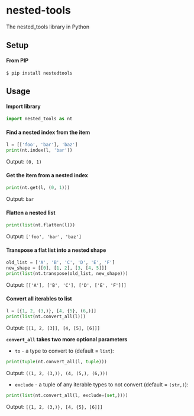 # nested-tools
The nested_tools library in Python


## Setup

#### From PIP

```
$ pip install nestedtools
```

## Usage

#### Import library

```python
import nested_tools as nt
```

#### Find a nested index from the item

```python
l = [['foo', 'bar'], 'baz']
print(nt.index(l, 'bar'))
```

Output: `(0, 1)`

#### Get the item from a nested index

```python
print(nt.get(l, (0, 1)))
```

Output: `bar`

#### Flatten a nested list

```python
print(list(nt.flatten(l)))
```

Output: `['foo', 'bar', 'baz']`

#### Transpose a flat list into a nested shape

```python
old_list = ['A', 'B', 'C', 'D', 'E', 'F']
new_shape = [[0], [1, 2], [3, [4, 5]]]
print(list(nt.transpose(old_list, new_shape)))
```

Output: `[['A'], ['B', 'C'], ['D', ['E', 'F']]]`

#### Convert all iterables to list

```python
l = [{1, 2, (3,)}, [4, {5}, (6,)]]
print(list(nt.convert_all(l)))
```

Output: `[[1, 2, [3]], [4, [5], [6]]]`

**`convert_all` takes two more optional parameters**

* `to` - a type to convert to (default = `list`):

```python
print(tuple(nt.convert_all(l, tuple)))
```

Output: `((1, 2, (3,)), (4, (5,), (6,)))`

* `exclude` - a tuple of any iterable types to not convert (default = `(str,)`):

```python
print(list(nt.convert_all(l, exclude=(set,))))
```

Output: `[{1, 2, (3,)}, [4, {5}, [6]]]`
